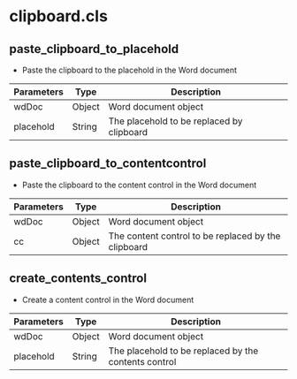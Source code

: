 # clipboard.cls

## paste_clipboard_to_placehold

- Paste the clipboard to the placehold in the Word document

| Parameters | Type | Description |
| --- | --- | --- |
| wdDoc | Object | Word document object |
| placehold | String | The placehold to be replaced by clipboard |

## paste_clipboard_to_contentcontrol

- Paste the clipboard to the content control in the Word document

| Parameters | Type | Description |
| --- | --- | --- |
| wdDoc | Object | Word document object |
| cc | Object | The content control to be replaced by the clipboard |

## create_contents_control

- Create a content control in the Word document

| Parameters | Type | Description |
| --- | --- | --- |
| wdDoc | Object | Word document object |
| placehold | String | The placehold to be replaced by the contents control |